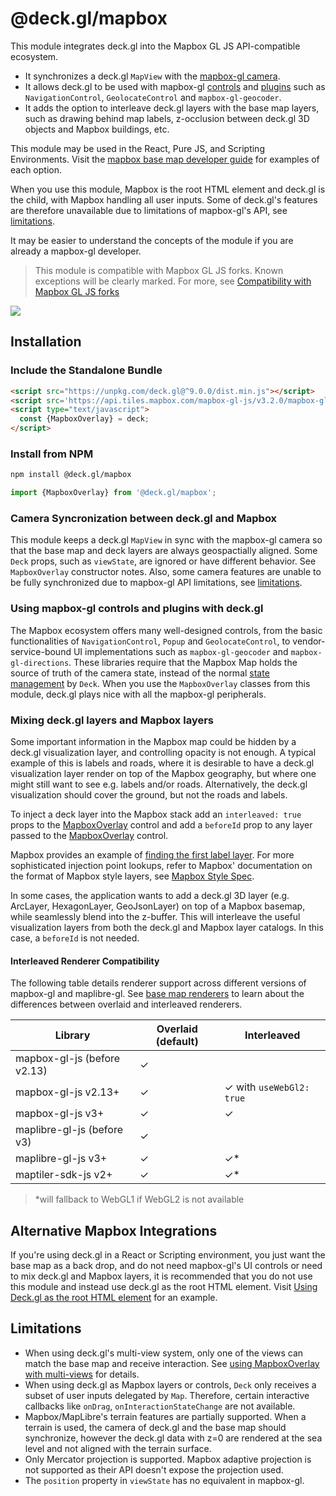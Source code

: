 # @deck.gl/mapbox

This module integrates deck.gl into the Mapbox GL JS API-compatible ecosystem. 

- It synchronizes a deck.gl `MapView` with the [mapbox-gl camera](https://docs.mapbox.com/mapbox-gl-js/guides/#camera).
- It allows deck.gl to be used with mapbox-gl [controls](https://docs.mapbox.com/mapbox-gl-js/api/markers) and [plugins](https://docs.mapbox.com/mapbox-gl-js/plugins/) such as `NavigationControl`, `GeolocateControl` and `mapbox-gl-geocoder`.
- It adds the option to interleave deck.gl layers with the base map layers, such as drawing behind map labels, z-occlusion between deck.gl 3D objects and Mapbox buildings, etc.

This module may be used in the React, Pure JS, and Scripting Environments. Visit the [mapbox base map developer guide](../../developer-guide/base-maps/using-with-mapbox.md) for examples of each option.

When you use this module, Mapbox is the root HTML element and deck.gl is the child, with Mapbox handling all user inputs. Some of deck.gl's features are therefore unavailable due to limitations of mapbox-gl's API, see [limitations](#limitations). 

It may be easier to understand the concepts of the module if you are already a mapbox-gl developer.

> This module is compatible with Mapbox GL JS forks. Known exceptions will be clearly marked. For more, see [Compatibility with Mapbox GL JS forks](../../developer-guide/base-maps/using-with-mapbox.md#compatibility-with-mapbox-gl-js-forks)

<img src="https://raw.github.com/visgl/deck.gl-data/master/images/whats-new/mapbox-layers.jpg" />


## Installation

### Include the Standalone Bundle

```html
<script src="https://unpkg.com/deck.gl@^9.0.0/dist.min.js"></script>
<script src='https://api.tiles.mapbox.com/mapbox-gl-js/v3.2.0/mapbox-gl.js'></script>
<script type="text/javascript">
  const {MapboxOverlay} = deck;
</script>
```

### Install from NPM

```bash
npm install @deck.gl/mapbox
```

```js
import {MapboxOverlay} from '@deck.gl/mapbox';
```

### Camera Syncronization between deck.gl and Mapbox

This module keeps a deck.gl `MapView` in sync with the mapbox-gl camera so that the base map and deck layers are always geospactially aligned. Some `Deck` props, such as `viewState`, are ignored or have different behavior. See `MapboxOverlay` constructor notes. Also, some camera features are unable to be fully synchronized due to mapbox-gl API limitations, see [limitations](#limitations).

### Using mapbox-gl controls and plugins with deck.gl

The Mapbox ecosystem offers many well-designed controls, from the basic functionalities of `NavigationControl`, `Popup` and `GeolocateControl`, to vendor-service-bound UI implementations such as `mapbox-gl-geocoder` and `mapbox-gl-directions`. These libraries require that the Mapbox Map holds the source of truth of the camera state, instead of the normal [state management](../../developer-guide/interactivity.md) by `Deck`. When you use the `MapboxOverlay` classes from this module, deck.gl plays nice with all the mapbox-gl peripherals.


### Mixing deck.gl layers and Mapbox layers

Some important information in the Mapbox map could be hidden by a deck.gl visualization layer, and controlling opacity is not enough. A typical example of this is labels and roads, where it is desirable to have a deck.gl visualization layer render on top of the Mapbox geography, but where one might still want to see e.g. labels and/or roads. Alternatively, the deck.gl visualization should cover the ground, but not the roads and labels.

To inject a deck layer into the Mapbox stack add an `interleaved: true` props to the [MapboxOverlay](./mapbox-overlay.md) control and add a `beforeId` prop to any layer passed to the [MapboxOverlay](./mapbox-overlay.md) control.

Mapbox provides an example of [finding the first label layer](https://www.mapbox.com/mapbox-gl-js/example/geojson-layer-in-stack/). For more sophisticated injection point lookups, refer to Mapbox' documentation on the format of Mapbox style layers, see [Mapbox Style Spec](https://www.mapbox.com/mapbox-gl-js/style-spec/#layers).


In some cases, the application wants to add a deck.gl 3D layer (e.g. ArcLayer, HexagonLayer, GeoJsonLayer) on top of a Mapbox basemap, while seamlessly blend into the z-buffer. This will interleave the useful visualization layers from both the deck.gl and Mapbox layer catalogs. In this case, a `beforeId` is not needed.

#### Interleaved Renderer Compatibility

The following table details renderer support across different versions of mapbox-gl and maplibre-gl. See [base map renderers](../../get-started/using-with-map.md#base-maps-renderers) to learn about the differences between overlaid and interleaved renderers.

| Library                       | Overlaid (default) | Interleaved       |
|-------------------------------|--------------------|-------------------|
| mapbox-gl-js (before v2.13)   | ✓                  |                   |
| mapbox-gl-js v2.13+           | ✓                  | ✓ with `useWebGl2: true` |
| mapbox-gl-js v3+              | ✓                  | ✓                 |
| maplibre-gl-js (before v3)    | ✓                  |                   |
| maplibre-gl-js v3+            | ✓                  | ✓*                |
| maptiler-sdk-js v2+           | ✓                  | ✓*                |

> *will fallback to WebGL1 if WebGL2 is not available

## Alternative Mapbox Integrations

If you're using deck.gl in a React or Scripting environment, you just want the base map as a back drop, and do not need mapbox-gl's UI controls or need to mix deck.gl and Mapbox layers, it is recommended that you do not use this module and instead use deck.gl as the root HTML element. Visit [Using Deck.gl as the root HTML element](../../developer-guide/base-maps/using-with-mapbox.md#using-deckgl-as-the-root-html-element) for an example.

## Limitations

* When using deck.gl's multi-view system, only one of the views can match the base map and receive interaction. See [using MapboxOverlay with multi-views](./mapbox-overlay.md#multi-view-usage) for details.
* When using deck.gl as Mapbox layers or controls, `Deck` only receives a subset of user inputs delegated by `Map`. Therefore, certain interactive callbacks like `onDrag`, `onInteractionStateChange` are not available.
* Mapbox/MapLibre's terrain features are partially supported. When a terrain is used, the camera of deck.gl and the base map should synchronize, however the deck.gl data with z=0 are rendered at the sea level and not aligned with the terrain surface.
* Only Mercator projection is supported. Mapbox adaptive projection is not supported as their API doesn't expose the projection used.
* The `position` property in `viewState` has no equivalent in mapbox-gl.